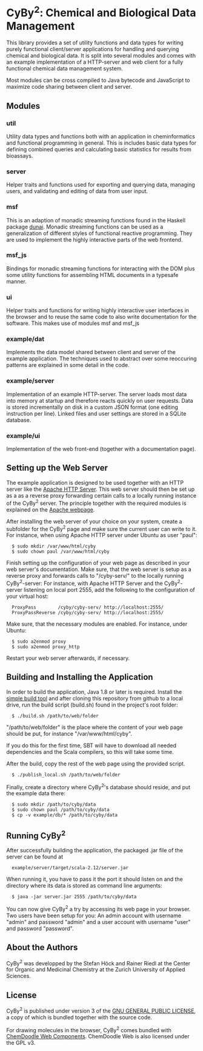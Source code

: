 CyBy<sup>2</sup>: Chemical and Biological Data Management
=========================================================

This library provides a set of utility functions and
data types for writing purely functional client/server
applications for handling and querying chemical and
biological data. It is split into several modules
and comes with an example implementation of a HTTP-server
and web client for a fully functional chemical data management
system.

Most modules can be cross compiled to Java bytecode and JavaScript
to maximize code sharing between client and server.


Modules
-------

### util

Utility data types and functions both with an application in
cheminformatics and functional programming in general.
This is includes basic data types for defining combined queries
and calculating basic statistics for results from bioassays.


### server

Helper traits and functions used for exporting and querying data,
managing users, and validating and editing of data from user input.


### msf

This is an adaption of monadic streaming functions found
in the Haskell package [dunai](https://hackage.haskell.org/package/dunai).
Monadic streaming functions can be used as a generalization
of different styles of functional reactive programming.
They are used to implement the highly interactive parts
of the web frontend.


### msf\_js

Bindings for monadic streaming functions for interacting
with the DOM plus some utility functions for assembling
HTML documents in a typesafe manner.


### ui

Helper traits and functions for writing highly interactive
user interfaces in the browser and to reuse the same code
to also write documentation for the software. This
makes use of modules msf and msf\_js


### example/dat

Implements the data model shared between client and server
of the example application. The techniques used to abstract
over some reoccuring patterns are explained in some detail
in the code.


### example/server

Implementation of an example HTTP-server. The server loads most
data into memory at startup and therefore reacts quickly
on user requests. Data is stored incrementally on disk in
a custom JSON format (one editing instruction per line).
Linked files and user settings are stored in a SQLite database.


### example/ui

Implementation of the web front-end (together with a 
documentation page).


Setting up the Web Server
-------------------------

The example application is designed to be used together
with an HTTP server like the [Apache HTTP Server](https://httpd.apache.org/).
This web server should then be set up as a 
as a reverse proxy forwarding certain
calls to a locally running instance of the CyBy<sup>2</sup> server.
The principle together with the required modules is explained
on the [Apache webpage](https://httpd.apache.org/docs/2.4/howto/reverse_proxy.html).

After installing the web server of your choice on your system, create a
subfolder for the CyBy<sup>2</sup> page and make sure the current
user can write to it. For instance, when using Apache HTTP
server under Ubuntu as user "paul":

```
  $ sudo mkdir /var/www/html/cyby
  $ sudo chown paul /var/www/html/cyby
```

Finish setting up the configuration of your web page as
described in your web server's documentation. Make sure, that
the web server is setup as a reverse proxy and forwards
calls to "/cyby-serv/" to the locally running CyBy<sup>2</sup>-server:
For instance, with Apache HTTP Server and the CyBy<sup>2</sup>-server
listening on local port 2555, add the following
to the configuration of your virtual host:

```
  ProxyPass        /cyby/cyby-serv/ http://localhost:2555/
  ProxyPassReverse /cyby/cyby-serv/ http://localhost:2555/
```

Make sure, that the necessary modules are enabled. For instance,
under Ubuntu:

```
  $ sudo a2enmod proxy
  $ sudo a2enmod proxy_http
```

Restart your web server afterwards, if necessary.


Building and Installing the Application
---------------------------------------

In order to build the application, Java 1.8 or later is required. Install
the [simple build tool](https://www.scala-sbt.org) and
after cloning this repository from github to a local drive, run
the build script (build.sh) found in the project's root folder:

```
  $ ./build.sh /path/to/web/folder
```

"/path/to/web/folder" is the place where the content of your
web page should be put, for instance "/var/www/html/cyby".

If you do this for the first time, SBT will have to download all
needed dependencies and the Scala compilers, so this will take some time.

After the build, copy the rest of the web page using
the provided script.

```
  $ ./publish_local.sh /path/to/web/folder
```

Finally, create a directory where CyBy<sup>2</sup>'s database should
reside, and put the example data there:

```
  $ sudo mkdir /path/to/cyby/data
  $ sudo chown paul /path/to/cyby/data
  $ cp -v example/db/* /path/to/cyby/data
```


Running CyBy<sup>2</sup>
------------------------

After successfully building the application, the packaged
.jar file of the server can be found at

```
  example/server/target/scala-2.12/server.jar
```

When running it, you have to pass it the port it should
listen on and the directory where its data is stored as
command line arguments:

```
  $ java -jar server.jar 2555 /path/to/cyby/data
```

You can now give CyBy<sup>2</sup> a try by accessing its web page
in your browser. Two users have been setup for you:
An admin account with username "admin" and password "admin"
and a user account with username "user" and password "password".


About the Authors
-----------------

CyBy<sup>2</sup> was developped by the Stefan Höck
and Rainer Riedl at the Center for Organic and
Medicinal Chemistry at the Zurich University of Applied Sciences.


License
-------

CyBy<sup>2</sup> is published under version 3 of the
[GNU GENERAL PUBLIC LICENSE](http://www.gnu.org/licenses/gpl-3.0.html),
a copy of which is bundled together with the source code.

For drawing molecules in the browser,
CyBy<sup>2</sup> comes bundled with [ChemDoodle Web Components](https://web.chemdoodle.com/).
ChemDoodle Web is also licensed under the GPL v3.
